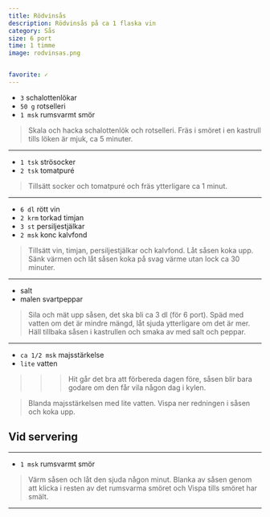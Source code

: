 ```yaml
---
title: Rödvinsås
description: Rödvinsås på ca 1 flaska vin
category: Sås
size: 6 port
time: 1 timme
image: rodvinsas.png


favorite: ✓
---
```



* `3` schalottenlökar
* `50 g` rotselleri
* `1 msk` rumsvarmt smör

> Skala och hacka schalottenlök och rotselleri. 
> Fräs i smöret i en kastrull tills löken är mjuk, ca 5 minuter.

---

* `1 tsk` strösocker
* `2 tsk` tomatpuré

> Tillsätt socker och tomatpuré och fräs ytterligare ca 1 minut.

---

* `6 dl` rött vin
* `2 krm` torkad timjan
* `3 st` persiljestjälkar
* `2 msk` konc kalvfond

> Tillsätt vin, timjan, persiljestjälkar och kalvfond. 
> Låt såsen koka upp. 
> Sänk värmen och låt såsen koka på svag värme utan lock ca 30 minuter.

---

* salt
* malen svartpeppar

> Sila och mät upp såsen, det ska bli ca 3 dl (för 6 port). Späd med vatten om det är mindre mängd, låt sjuda ytterligare om det är mer. 
> Häll tillbaka såsen i kastrullen och smaka av med salt och peppar. 

---

* `ca 1/2 msk` majsstärkelse 
* `lite` vatten

>>>Hit går det bra att förbereda dagen före, såsen blir bara godare om den får vila någon dag i kylen.

> Blanda majsstärkelsen med lite vatten. 
> Vispa ner redningen i såsen och koka upp. 

## Vid servering

--- 

* `1 msk` rumsvarmt smör

> Värm såsen och låt den sjuda någon minut. 
> Blanka av såsen genom att klicka i resten av det rumsvarma smöret och Vispa tills smöret har smält.
---

